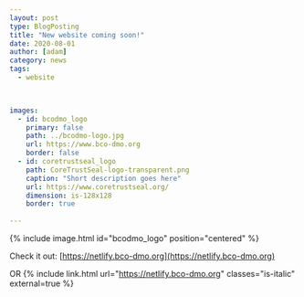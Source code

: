 ```yaml
---
layout: post
type: BlogPosting
title: "New website coming soon!"
date: 2020-08-01
author: [adam]
category: news
tags: 
  - website


  
images:
  - id: bcodmo_logo
    primary: false
    path: ../bcodmo-logo.jpg
    url: https://www.bco-dmo.org
    border: false
  - id: coretrustseal_logo
    path: CoreTrustSeal-logo-transparent.png
    caption: "Short description goes here"
    url: https://www.coretrustseal.org/
    dimension: is-128x128
    border: true
  
---
```

{% include image.html id="bcodmo_logo" position="centered" %}

Check it out: [https://netlify.bco-dmo.org](https://netlify.bco-dmo.org)
 
 OR {% include link.html url="https://netlify.bco-dmo.org" classes="is-italic" external=true %}
